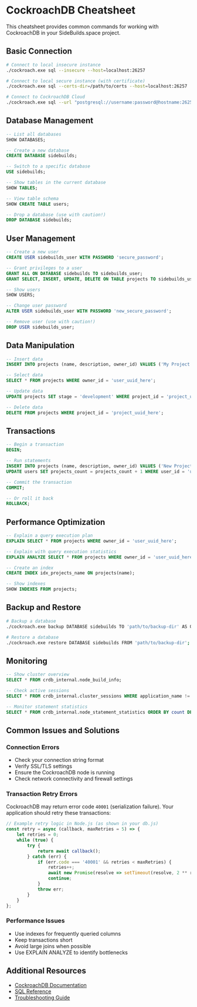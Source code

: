 # CockroachDB Cheatsheet

This cheatsheet provides common commands for working with CockroachDB in your SideBuilds.space project.

## Basic Connection

```bash
# Connect to local insecure instance
./cockroach.exe sql --insecure --host=localhost:26257

# Connect to local secure instance (with certificate)
./cockroach.exe sql --certs-dir=/path/to/certs --host=localhost:26257

# Connect to CockroachDB Cloud
./cockroach.exe sql --url "postgresql://username:password@hostname:26257/defaultdb?sslmode=verify-full&sslrootcert=/path/to/root.crt"
```

## Database Management

```sql
-- List all databases
SHOW DATABASES;

-- Create a new database
CREATE DATABASE sidebuilds;

-- Switch to a specific database
USE sidebuilds;

-- Show tables in the current database
SHOW TABLES;

-- View table schema
SHOW CREATE TABLE users;

-- Drop a database (use with caution!)
DROP DATABASE sidebuilds;
```

## User Management

```sql
-- Create a new user
CREATE USER sidebuilds_user WITH PASSWORD 'secure_password';

-- Grant privileges to a user
GRANT ALL ON DATABASE sidebuilds TO sidebuilds_user;
GRANT SELECT, INSERT, UPDATE, DELETE ON TABLE projects TO sidebuilds_user;

-- Show users
SHOW USERS;

-- Change user password
ALTER USER sidebuilds_user WITH PASSWORD 'new_secure_password';

-- Remove user (use with caution!)
DROP USER sidebuilds_user;
```

## Data Manipulation

```sql
-- Insert data
INSERT INTO projects (name, description, owner_id) VALUES ('My Project', 'A cool project', 'user_uuid_here');

-- Select data
SELECT * FROM projects WHERE owner_id = 'user_uuid_here';

-- Update data
UPDATE projects SET stage = 'development' WHERE project_id = 'project_uuid_here';

-- Delete data
DELETE FROM projects WHERE project_id = 'project_uuid_here';
```

## Transactions

```sql
-- Begin a transaction
BEGIN;

-- Run statements
INSERT INTO projects (name, description, owner_id) VALUES ('New Project', 'Description', 'user_uuid_here');
UPDATE users SET projects_count = projects_count + 1 WHERE user_id = 'user_uuid_here';

-- Commit the transaction
COMMIT;

-- Or roll it back
ROLLBACK;
```

## Performance Optimization

```sql
-- Explain a query execution plan
EXPLAIN SELECT * FROM projects WHERE owner_id = 'user_uuid_here';

-- Explain with query execution statistics
EXPLAIN ANALYZE SELECT * FROM projects WHERE owner_id = 'user_uuid_here';

-- Create an index
CREATE INDEX idx_projects_name ON projects(name);

-- Show indexes
SHOW INDEXES FROM projects;
```

## Backup and Restore

```bash
# Backup a database
./cockroach.exe backup DATABASE sidebuilds TO 'path/to/backup-dir' AS OF SYSTEM TIME '-10s';

# Restore a database
./cockroach.exe restore DATABASE sidebuilds FROM 'path/to/backup-dir';
```

## Monitoring

```sql
-- Show cluster overview
SELECT * FROM crdb_internal.node_build_info;

-- Check active sessions
SELECT * FROM crdb_internal.cluster_sessions WHERE application_name != 'cockroach';

-- Monitor statement statistics
SELECT * FROM crdb_internal.node_statement_statistics ORDER BY count DESC LIMIT 10;
```

## Common Issues and Solutions

### Connection Errors
- Check your connection string format
- Verify SSL/TLS settings
- Ensure the CockroachDB node is running
- Check network connectivity and firewall settings

### Transaction Retry Errors
CockroachDB may return error code `40001` (serialization failure). Your application should retry these transactions:

```javascript
// Example retry logic in Node.js (as shown in your db.js)
const retry = async (callback, maxRetries = 5) => {
    let retries = 0;
    while (true) {
        try {
            return await callback();
        } catch (err) {
            if (err.code === '40001' && retries < maxRetries) {
                retries++;
                await new Promise(resolve => setTimeout(resolve, 2 ** retries * 100));
                continue;
            }
            throw err;
        }
    }
};
```

### Performance Issues
- Use indexes for frequently queried columns
- Keep transactions short
- Avoid large joins when possible
- Use EXPLAIN ANALYZE to identify bottlenecks

## Additional Resources

- [CockroachDB Documentation](https://www.cockroachlabs.com/docs/)
- [SQL Reference](https://www.cockroachlabs.com/docs/stable/sql-statements.html)
- [Troubleshooting Guide](https://www.cockroachlabs.com/docs/stable/troubleshooting-overview.html) 